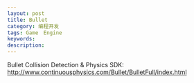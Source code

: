 ```yaml
---
layout: post
title: Bullet
category: 编程开发
tags: Game　Engine
keywords: 
description: 
---
```


 

Bullet Collision Detection & Physics SDK:\
 <http://www.continuousphysics.com/Bullet/BulletFull/index.html>

 

 






